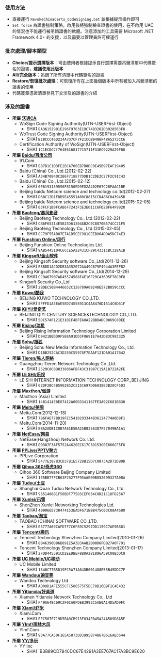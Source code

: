 ### 使用方法
* 直接運行 `RevokeChinaCerts_CodeSigning.bat` 並根據提示操作即可
* `Set force` 為證書強制策略，啟用後將強制檢查證書的使用，在不啟用 UAC 的情況也不能運行被吊銷證書的軟體。注意添加的工具需要 Microsoft .NET Framework 4.0+ 的支援，以及需要以管理員許可權運行

### 批次處理/腳本類型
* **Choice/提示選擇版本**：可由使用者根據提示自行選擇需要吊銷清單中代碼簽名的證書，**建議使用此版本**
* **All/完全版本**：吊銷了所有清單中代碼簽名的證書
* **Restore/恢復批次處理**：可恢復所有在上面幾個版本中所有被加入吊銷清單的證書的使用
* 代碼簽章憑證清單參見下文涉及的證書的介紹

### 涉及的證書
* **所屬 [沃通CA](http://www.wosign.com)**
    * WoSign Code Signing Authority(UTN-USERFirst-Object)
        * SHA1 `EA36152981E296F9763E1DC74B3262D3928563F8`
    * WoTrust Code Signing Authority(UTN-USERFirst-Object)
        * SHA1 `B28CCC46D234A7D7CF7F21CCB9406F48A5273CC6`
    * Certification Authority of WoSign(UTN-USERFirst-Object)
        * SHA1 `1C1ECDCCf764E6168177C5711F33EC9229A29F88`
* **所屬 [Baidu/百度公司](http://www.baidu.com)**
    * 91.Com
        * SHA1 `E87D1C1D3FE2BCA700EB7B8DC0E45B97EAF19405`
    * Baidu (China) Co., Ltd.(2012-02-22)
        * SHA1 `A34B70840C2B6F718877DDB1C2DE2C27F2C91C43`
    * Baidu (China) Co., Ltd.(2015-02-12)
        * SHA1 `0E6193159596F8150ED9ED2A402E67C28FAAC1BE`
    * Beijing baidu Netcom science and technology co.ltd(2012-02-27)
        * SHA1 `D60C12D1FDB9E45551A00C8815CCD486C043945B`
    * Beijing baidu Netcom science and technology co.ltd(2015-02-05)
        * SHA1 `03FCF1B9FCAB6F7243F3E3E011C6FD28F64F9920`
* **所屬 [Baofeng/暴风影音](http://www.baofeng.com)**
    * Beijing Baofeng Technology Co., Ltd.(2012-02-22)
        * SHA1 `CB6F65314E5B25D61304AB2C9C8870B574CC21F5`
    * Beijing Baofeng Technology Co., Ltd.(2015-02-05)
        * SHA1 `CC79F55AB07E7A1D5CEC981CEEB864DDA5DC74E3`
* **所屬 [Funshion Online/风行](http://www.fun.tv)**
    * Beijing Funshion Online Technologies Ltd.
        * SHA1 `9AB5445104C6CCE5A22431CF29C4331CBC328A1B`
* **所屬 [Kingsoft/金山软件](http://www.kingsoft.com)**
    * Beijing Kingsoft Security software Co.,Ltd(2011-12-26)
        * SHA1 `E88DD1ACD2DB3A352072AA49C675F4944A3FEF82`
    * Beijing Kingsoft Security software Co.,Ltd(2014-12-29)
        * SHA1 `CC9467907AD45574588F4E16F29CA36D5F78C0F8`
    * Kingsoft Security Co.,Ltd
        * SHA1 `2BDEC50B4446652C126709A08248E572B859CCCC`
* **所屬 [Kuwo/酷我](http://kuwo.cn)**
    * BEIJING KUWO TECHNOLOGY CO.,LTD.
        * SHA1 `5FFFD1A3EAE5ED74558913C4A8476D1514C6D61F`
* **所屬 [iQiYi/爱奇艺](http://www.iqiyi.com)**
    * BEIJING QIYI CENTURY SCIENCE&TECHNOLOGY CO.,LTD.
        * SHA1 `5DC57AF121E3101F4BFEA8A22BBDADC0869C80EE`
* **所屬 [Rising/瑞星](http://www.rising.com.cn)**
    * Beijing Rising Information Technology Corporation Limited
        * SHA1 `D9421BEDD9F5B8A91DD3F8691E7A42D83C983325`
* **所屬 [Sohu/搜狐](http://www.sohu.com)**
    * Beijing Sohu New Media Information Technology Co., Ltd.
        * SHA1 `D1BB252CAC3D250C55978F7EAAF121DA91A17B42`
* **所屬 [Tieren/铁人网络](http://www.teiron.com)**
    * Guangzhou Tieren Network Technology Co.,Ltd.
        * SHA1 `2529C0C0D833806AFBFA3C31987C19A18722A2FE`
* **所屬 [LE SHI/乐视](http://wwww.letv.com)**
    * LE SHI INTERNET INFORMATION TECHNOLOGY CORP.,BEI JING
        * SHA1 `62DF2BC4B5902B52C215C697D06038E3B28CF5D3`
* **所屬 [Maxthon/傲游](http://www.maxthon.cn)**
    * Maxthon (Asia) Limited
        * SHA1 `1481414E8E87412A00D3341167FE3A92C681B830` 
* **所屬 [Meitu/美图](http://www.meitu.com)**
    * Meitu.Com(2012-12-18)
        * SHA1 `7B6FAE77BD19FEC5410293344B36124774A6D8F1`
    * Meitu.Com(2014-11-20)
        * SHA1 `EBA2ADB1C0B7A61E5BA25B8356387F27049BA1A1`
* **所屬 [NetEase/网易](http://wwww.163.com)**
    * NetEase(Hangzhou) Network Co. Ltd.
        * SHA1 `E0387F3AF5752A4620EC617C39153C0E666CF5F8`
* **所屬 [PPLive/PPTV聚力](http://www.pptv.com)**
    * PPLive Corporation
        * SHA1 `5477E38783CD37B1E5729B15D7C0873A2D72DB9D`
* **所屬 [Qihoo 360/奇虎360](http://www.360.cn)**
    * Qihoo 360 Software Beijing Company Limited
        * SHA1 `1E5BB77FCB63F26277F95AAE09B852699327A08A`
* **所屬 [Tudou/土豆](http://www.tudou.com)**
    * Shanghai Quan Tudou Network Technology Co., Ltd.
        * SHA1 `935140881F50BDF775D3CEF034C0D21C18FD2567`
* **所屬 [Xunlei/迅雷](http://www.xunlei.com)**
    * ShenZhen Xunlei Networking Technologies Ltd.
        * SHA1 `4099665730474153EADF671B8B475C03C08A46D0`
* **所屬 [Taobao/淘宝](http://www.taobao.com)**
    * TAOBAO (CHINA) SOFTWARE CO.,LTD.
        * SHA1 `E5777A69CAFD7F7C6F89C5297DD1159C7AE9B881`
* **所屬 [Tencent/腾讯](http://www.tencent.com)**
    * Tencent Technology Shenzhen Company Limited(2010-01-26)
        * SHA1 `8B46390D86B891E5A3D3AAB2B00D6FDB27A0F791`
    * Tencent Technology Shenzhen Company Limited(2013-01-17)
        * SHA1 `2FDD445591CD2EEDBEF8B8A281896A59C08B3DC9`
* **所屬 [UC Mobile/UC移动](http://www.uc.cn)**
    * UC Mobile Limited
        * SHA1 `1540C77B5D19FC5A71A04DB001488E55B45DDC7F`
* **所屬 [Wandou/豌豆荚](http://www.wandoujia.com)**
    * Wandou Technology Ltd
        * SHA1 `AB09D1AFE555CFC580575F5BC78B16B9F1C4E432` 
* **所屬 [Yitianxia/好桌道](http://www.haozhuodao.com)**
    * Xiamen Yitianxia Network Technology Co., Ltd
        * SHA1 `F49A648C69C2F01A0FDEB3992C5AE0A14D5AD9FC`
* **所屬 [Xiami/虾米](http://www.xiami.com)**
    * Xiami.Com
        * SHA1 `EEC507F719D5BA0CB913F034E045A24A509D8A5F`
* **所屬 [Ylmf/雨林木风](http://www.ylmf.com)**
    * Ylmf.Com
        * SHA1 `93A77CA50F165A5873DD3995874867B616AB3644`
* **所屬 [YY/多玩](http://www.yy.com)**
    * YY Inc
        * SHA1 `B3B89CD7940DC67E4291A3EE767AC17A3BC9E620
